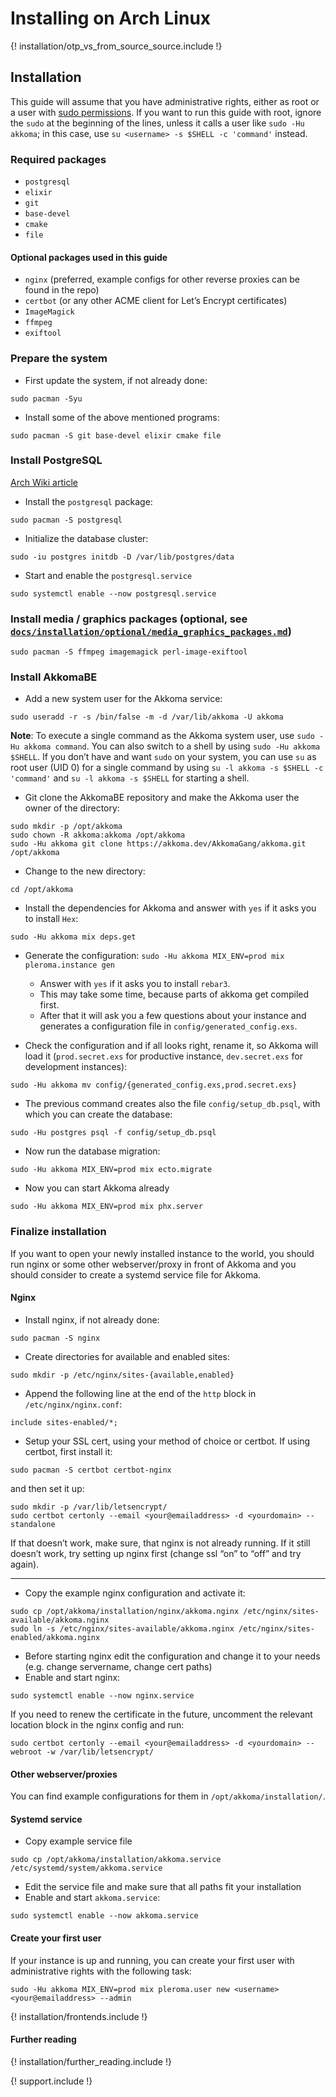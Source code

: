 # Installing on Arch Linux

{! installation/otp_vs_from_source_source.include !}

## Installation

This guide will assume that you have administrative rights, either as root or a user with [sudo permissions](https://wiki.archlinux.org/index.php/Sudo). If you want to run this guide with root, ignore the `sudo` at the beginning of the lines, unless it calls a user like `sudo -Hu akkoma`; in this case, use `su <username> -s $SHELL -c 'command'` instead.

### Required packages

* `postgresql`
* `elixir`
* `git`
* `base-devel`
* `cmake`
* `file`

#### Optional packages used in this guide

* `nginx` (preferred, example configs for other reverse proxies can be found in the repo)
* `certbot` (or any other ACME client for Let’s Encrypt certificates)
* `ImageMagick`
* `ffmpeg`
* `exiftool`

### Prepare the system

* First update the system, if not already done:

```shell
sudo pacman -Syu
```

* Install some of the above mentioned programs:

```shell
sudo pacman -S git base-devel elixir cmake file
```

### Install PostgreSQL

[Arch Wiki article](https://wiki.archlinux.org/index.php/PostgreSQL)

* Install the `postgresql` package:

```shell
sudo pacman -S postgresql
```

* Initialize the database cluster:

```shell
sudo -iu postgres initdb -D /var/lib/postgres/data
```

* Start and enable the `postgresql.service`

```shell
sudo systemctl enable --now postgresql.service
```

### Install media / graphics packages (optional, see [`docs/installation/optional/media_graphics_packages.md`](../installation/optional/media_graphics_packages.md))

```shell
sudo pacman -S ffmpeg imagemagick perl-image-exiftool
```

### Install AkkomaBE

* Add a new system user for the Akkoma service:

```shell
sudo useradd -r -s /bin/false -m -d /var/lib/akkoma -U akkoma
```

**Note**: To execute a single command as the Akkoma system user, use `sudo -Hu akkoma command`. You can also switch to a shell by using `sudo -Hu akkoma $SHELL`. If you don’t have and want `sudo` on your system, you can use `su` as root user (UID 0) for a single command by using `su -l akkoma -s $SHELL -c 'command'` and `su -l akkoma -s $SHELL` for starting a shell.

* Git clone the AkkomaBE repository and make the Akkoma user the owner of the directory:

```shell
sudo mkdir -p /opt/akkoma
sudo chown -R akkoma:akkoma /opt/akkoma
sudo -Hu akkoma git clone https://akkoma.dev/AkkomaGang/akkoma.git /opt/akkoma
```

* Change to the new directory:

```shell
cd /opt/akkoma
```

* Install the dependencies for Akkoma and answer with `yes` if it asks you to install `Hex`:

```shell
sudo -Hu akkoma mix deps.get
```

* Generate the configuration: `sudo -Hu akkoma MIX_ENV=prod mix pleroma.instance gen`
  * Answer with `yes` if it asks you to install `rebar3`.
  * This may take some time, because parts of akkoma get compiled first.
  * After that it will ask you a few questions about your instance and generates a configuration file in `config/generated_config.exs`.

* Check the configuration and if all looks right, rename it, so Akkoma will load it (`prod.secret.exs` for productive instance, `dev.secret.exs` for development instances):

```shell
sudo -Hu akkoma mv config/{generated_config.exs,prod.secret.exs}
```

* The previous command creates also the file `config/setup_db.psql`, with which you can create the database:

```shell
sudo -Hu postgres psql -f config/setup_db.psql
```

* Now run the database migration:

```shell
sudo -Hu akkoma MIX_ENV=prod mix ecto.migrate
```

* Now you can start Akkoma already

```shell
sudo -Hu akkoma MIX_ENV=prod mix phx.server
```

### Finalize installation

If you want to open your newly installed instance to the world, you should run nginx or some other webserver/proxy in front of Akkoma and you should consider to create a systemd service file for Akkoma.

#### Nginx

* Install nginx, if not already done:

```shell
sudo pacman -S nginx
```

* Create directories for available and enabled sites:

```shell
sudo mkdir -p /etc/nginx/sites-{available,enabled}
```

* Append the following line at the end of the `http` block in `/etc/nginx/nginx.conf`:

```Nginx
include sites-enabled/*;
```

* Setup your SSL cert, using your method of choice or certbot. If using certbot, first install it:

```shell
sudo pacman -S certbot certbot-nginx
```

and then set it up:

```shell
sudo mkdir -p /var/lib/letsencrypt/
sudo certbot certonly --email <your@emailaddress> -d <yourdomain> --standalone
```

If that doesn’t work, make sure, that nginx is not already running. If it still doesn’t work, try setting up nginx first (change ssl “on” to “off” and try again).

---

* Copy the example nginx configuration and activate it:

```shell
sudo cp /opt/akkoma/installation/nginx/akkoma.nginx /etc/nginx/sites-available/akkoma.nginx
sudo ln -s /etc/nginx/sites-available/akkoma.nginx /etc/nginx/sites-enabled/akkoma.nginx
```

* Before starting nginx edit the configuration and change it to your needs (e.g. change servername, change cert paths)
* Enable and start nginx:

```shell
sudo systemctl enable --now nginx.service
```

If you need to renew the certificate in the future, uncomment the relevant location block in the nginx config and run:

```shell
sudo certbot certonly --email <your@emailaddress> -d <yourdomain> --webroot -w /var/lib/letsencrypt/
```

#### Other webserver/proxies

You can find example configurations for them in `/opt/akkoma/installation/`.

#### Systemd service

* Copy example service file

```shell
sudo cp /opt/akkoma/installation/akkoma.service /etc/systemd/system/akkoma.service
```

* Edit the service file and make sure that all paths fit your installation
* Enable and start `akkoma.service`:

```shell
sudo systemctl enable --now akkoma.service
```

#### Create your first user

If your instance is up and running, you can create your first user with administrative rights with the following task:

```shell
sudo -Hu akkoma MIX_ENV=prod mix pleroma.user new <username> <your@emailaddress> --admin
```

{! installation/frontends.include !}

#### Further reading

{! installation/further_reading.include !}

{! support.include !}
